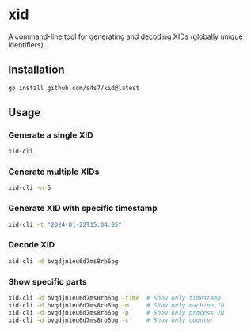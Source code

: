 # xid
A command-line tool for generating and decoding XIDs (globally unique identifiers).

## Installation

```bash
go install github.com/s4s7/xid@latest
```

## Usage

### Generate a single XID
```bash
xid-cli
```

### Generate multiple XIDs
```bash
xid-cli -n 5
```

### Generate XID with specific timestamp
```bash
xid-cli -t "2024-01-22T15:04:05"
```

### Decode XID
```bash
xid-cli -d bvqdjn1eu6d7ms8rb6bg
```

### Show specific parts
```bash
xid-cli -d bvqdjn1eu6d7ms8rb6bg -time  # Show only timestamp
xid-cli -d bvqdjn1eu6d7ms8rb6bg -m     # Show only machine ID
xid-cli -d bvqdjn1eu6d7ms8rb6bg -p     # Show only process ID
xid-cli -d bvqdjn1eu6d7ms8rb6bg -c     # Show only counter
```